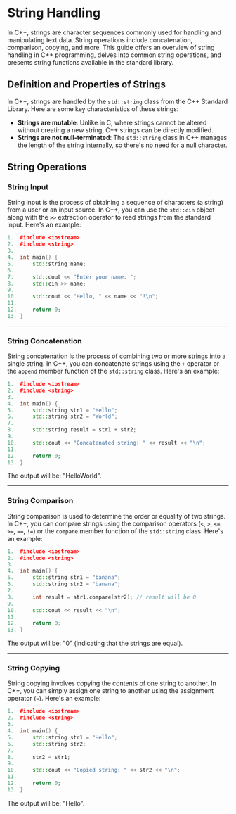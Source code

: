 # String Handling 
In C++, strings are character sequences commonly used for handling and manipulating text data. String operations include concatenation, comparison, copying, and more. This guide offers an overview of string handling in C++ programming, delves into common string operations, and presents string functions available in the standard library.

## Definition and Properties of Strings
In C++, strings are handled by the `std::string` class from the C++ Standard Library. Here are some key characteristics of these strings:

- **Strings are mutable**: Unlike in C, where strings cannot be altered without creating a new string, C++ strings can be directly modified.
- **Strings are not null-terminated**: The `std::string` class in C++ manages the length of the string internally, so there's no need for a null character.

## String Operations
### String Input
String input is the process of obtaining a sequence of characters (a string) from a user or an input source. In C++, you can use the `std::cin` object along with the `>>` extraction operator to read strings from the standard input. Here's an example:
```cpp
1.  #include <iostream>
2.  #include <string>
3.
4.  int main() {
5.      std::string name;
6.
7.      std::cout << "Enter your name: ";
8.      std::cin >> name;
9.
10.     std::cout << "Hello, " << name << "!\n";
11.
12.     return 0;
13. }
```
---
### String Concatenation
String concatenation is the process of combining two or more strings into a single string. In C++, you can concatenate strings using the `+` operator or the `append` member function of the `std::string` class. Here's an example:
```cpp
1.  #include <iostream>
2.  #include <string>
3.
4.  int main() {
5.      std::string str1 = "Hello";
6.      std::string str2 = "World";
7.
8.      std::string result = str1 + str2;
9.
10.     std::cout << "Concatenated string: " << result << "\n";
11.
12.     return 0;
13. }
```
The output will be: "HelloWorld".

---
### String Comparison
String comparison is used to determine the order or equality of two strings. In C++, you can compare strings using the comparison operators (`<`, `>`, `<=`, `>=`, `==`, `!=`) or the `compare` member function of the `std::string` class. Here's an example:
```cpp
1.  #include <iostream>
2.  #include <string>
3.
4.  int main() {
5.      std::string str1 = "banana";
6.      std::string str2 = "banana";
7.
8.      int result = str1.compare(str2); // result will be 0
9.
10.     std::cout << result << "\n";
11.
12.     return 0;
13. }
```
The output will be: "0" (indicating that the strings are equal).

---
### String Copying
String copying involves copying the contents of one string to another. In C++, you can simply assign one string to another using the assignment operator (`=`). Here's an example:
```cpp
1.  #include <iostream>
2.  #include <string>
3.
4.  int main() {
5.      std::string str1 = "Hello";
6.      std::string str2;
7.
8.      str2 = str1;
9.
10.     std::cout << "Copied string: " << str2 << "\n";
11.
12.     return 0;
13. }
```
The output will be: "Hello".

